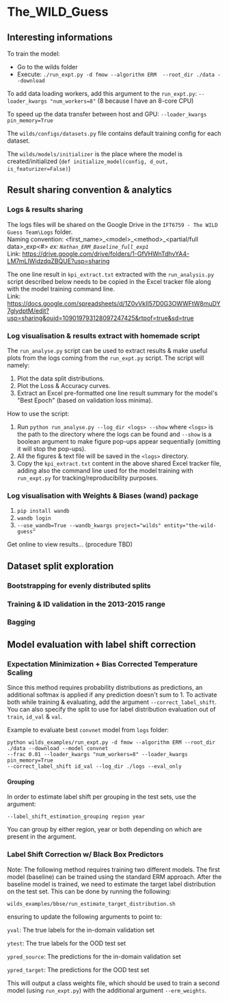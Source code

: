 # The_WILD_Guess


## Interesting informations

To train the model:
- Go to the wilds folder
- Execute: `./run_expt.py -d fmow --algorithm ERM  --root_dir ./data --download` 


To add data loading workers, add this argument to the `run_expt.py`: `--loader_kwargs "num_workers=8"`
(8 because I have an 8-core CPU)

To speed up the data transfer between host and GPU: `--loader_kwargs pin_memory=True`

The `wilds/configs/datasets.py` file  contains default  training config for each dataset.

The `wilds/models/initializer` is the place where the model is created/initialized (`def initialize_model(config, d_out, is_featurizer=False)`)

## Result sharing convention & analytics
### Logs & results sharing

The logs files will be shared on the Google Drive in the `IFT6759 - The WILD Guess Team\Logs` folder. \
Naming convention: <first_name>\_\<model>\_\<method>\_<partial/full data>\_exp<#>         _ex: `Nathan_ERM_Baseline_full_exp1`_ \
Link: https://drive.google.com/drive/folders/1-GfVHWnTdhvYA4-LM7mLIWidzdqZBQUE?usp=sharing

The one line result in `kpi_extract.txt` extracted with the `run_analysis.py` script described below needs to be copied in the Excel tracker file along with the model training command line. \
Link: https://docs.google.com/spreadsheets/d/1Z0vVkII57D0G3OWWFtW8muDY7glydptM/edit?usp=sharing&ouid=109019793128097247425&rtpof=true&sd=true
  
### Log visualisation \& results extract with homemade script

The `run_analyse.py` script can be used to extract results \& make useful plots from the logs coming from the `run_expt.py` script. The script will namely:
1. Plot the data split distributions.
2. Plot the Loss \& Accuracy curves.
3. Extract an Excel pre-formatted one line result summary for the model's "Best Epoch" (based on validation loss minima).

How to use the script:
1. Run `python run_analyse.py --log_dir <logs> --show`
  where `<logs>` is the path to the directory where the logs can be found and `--show` is a boolean argument to make figure pop-ups appear sequentially (omitting it will stop the pop-ups).
2. All the figures & text file will be saved in the `<logs>` directory.
3. Copy the `kpi_extract.txt` content in the above shared Excel tracker file, adding also the command line used for the model training with `run_expt.py` for tracking/reproducibility purposes.

### Log visualisation with Weights \& Biases (wand) package

1. `pip install wandb`
2. `wandb login`
3. `--use_wandb=True --wandb_kwargs project="wilds" entity="the-wild-guess"`

Get online to view results... (procedure TBD)

## Dataset split exploration
### Bootstrapping for evenly distributed splits

### Training & ID validation in the 2013-2015 range

### Bagging

## Model evaluation with label shift correction

### Expectation Minimization + Bias Corrected Temperature Scaling

Since this method requires probability distributions as predictions, an additional softmax is applied if any prediction doesn't sum to 1. 
To activate both while training & evaluating, add the argument `--correct_label_shift`. 
You can also specify the split to use for label distribution evaluation out of `train`, `id_val` & `val`. 

Example to evaluate best `convnet` model from `logs` folder:
```commandline
python wilds_examples/run_expt.py -d fmow --algorithm ERM --root_dir ./data --download --model convnet
--frac 0.01 --loader_kwargs "num_workers=8" --loader_kwargs pin_memory=True 
--correct_label_shift id_val --log_dir ./logs --eval_only
```

#### Grouping

In order to estimate label shift per grouping in the test sets, use the argument:

```commandline
--label_shift_estimation_grouping region year
```

You can group by either region, year or both depending on which are present in the argument.

### Label Shift Correction w/ Black Box Predictors
Note: The following method requires training two different models. The first model (baseline) can be trained using the standard ERM approach. After the baseline model is trained, we need to estimate the target label distribution on the test set. This can be done by running the following:

`wilds_examples/bbse/run_estimate_target_distribution.sh`

ensuring to update the following arguments to point to:

`yval`: The true labels for the in-domain validation set

`ytest`: The true labels for the OOD test set

`ypred_source`: The predictions for the in-domain validation set

`ypred_target`: The predictions for the OOD test set

This will output a class weights file, which should be used to train a second model (using `run_expt.py`) with the additional argument `--erm_weights`.
